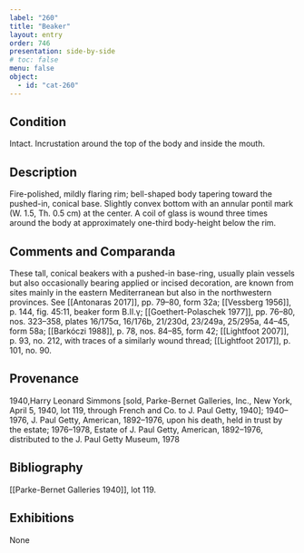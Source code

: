 ```yaml
---
label: "260"
title: "Beaker"
layout: entry
order: 746
presentation: side-by-side
# toc: false
menu: false
object:
  - id: "cat-260"
---
```


## Condition

Intact. Incrustation around the top of the body and inside the mouth.

## Description

Fire-polished, mildly flaring rim; bell-shaped body tapering toward the pushed-in, conical base. Slightly convex bottom with an annular pontil mark (W. 1.5, Th. 0.5 cm) at the center. A coil of glass is wound three times around the body at approximately one-third body-height below the rim.

## Comments and Comparanda

These tall, conical beakers with a pushed-in base-ring, usually plain vessels but also occasionally bearing applied or incised decoration, are known from sites mainly in the eastern Mediterranean but also in the northwestern provinces. See [[Antonaras 2017]], pp. 79–80, form 32a; [[Vessberg 1956]], p. 144, fig. 45:11, beaker form B.II.γ; [[Goethert-Polaschek 1977]], pp. 76–80, nos. 323–358, plates 16/175α, 16/176b, 21/230d, 23/249a, 25/295a, 44–45, form 58a; [[Barkóczi 1988]], p. 78, nos. 84–85, form 42; [[Lightfoot 2007]], p. 93, no. 212, with traces of a similarly wound thread; [[Lightfoot 2017]], p. 101, no. 90.

## Provenance

1940,Harry Leonard Simmons \[sold, Parke-Bernet Galleries, Inc., New York, April 5, 1940, lot 119, through French and Co. to J. Paul Getty, 1940\]; 1940–1976, J. Paul Getty, American, 1892–1976, upon his death, held in trust by the estate; 1976–1978, Estate of J. Paul Getty, American, 1892–1976, distributed to the J. Paul Getty Museum, 1978

## Bibliography

[[Parke-Bernet Galleries 1940]], lot 119.

## Exhibitions

None